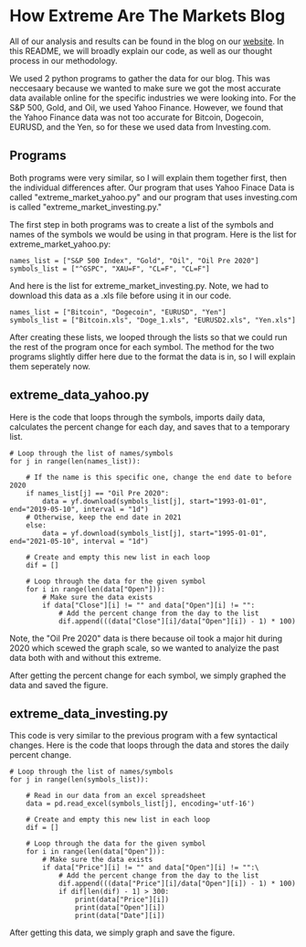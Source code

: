 # How Extreme Are The Markets Blog

All of our analysis and results can be found in the blog on our [website](https://extremistanresearch.com). In this README, we will broadly explain our code, as   well as our thought process in our methodology. 
  
We used 2 python programs to gather the data for our blog. This was neccesaary because we wanted to make sure we got the most accurate data available online for the specific industries we were looking into. For the S&P 500, Gold, and Oil, we used Yahoo Finance. However, we found that the Yahoo Finance data was not too accurate for Bitcoin, Dogecoin, EURUSD, and the Yen, so for these we used data from Investing.com.


## Programs

Both programs were very similar, so I will explain them together first, then the individual differences after. Our program that uses Yahoo Finace Data is called "extreme_market_yahoo.py" and our program that uses investing.com is called "extreme_market_investing.py."

The first step in both programs was to create a list of the symbols and names of the symbols we would be using in that program. Here is the list for extreme_market_yahoo.py:
```
names_list = ["S&P 500 Index", "Gold", "Oil", "Oil Pre 2020"]
symbols_list = ["^GSPC", "XAU=F", "CL=F", "CL=F"]
```
And here is the list for extreme_market_investing.py. Note, we had to download this data as a .xls file before using it in our code.
```
names_list = ["Bitcoin", "Dogecoin", "EURUSD", "Yen"]
symbols_list = ["Bitcoin.xls", "Doge_1.xls", "EURUSD2.xls", "Yen.xls"]
```
After creating these lists, we looped through the lists so that we could run the rest of the program once for each symbol. The method for the two programs slightly differ here due to the format the data is in, so I will explain them seperately now.


## extreme_data_yahoo.py

Here is the code that loops through the symbols, imports daily data, calculates the percent change for each day, and saves that to a temporary list.
```
# Loop through the list of names/symbols
for j in range(len(names_list)):

    # If the name is this specific one, change the end date to before 2020
    if names_list[j] == "Oil Pre 2020":
        data = yf.download(symbols_list[j], start="1993-01-01", end="2019-05-10", interval = "1d")
    # Otherwise, keep the end date in 2021
    else:
        data = yf.download(symbols_list[j], start="1995-01-01", end="2021-05-10", interval = "1d")

    # Create and empty this new list in each loop
    dif = []

    # Loop through the data for the given symbol
    for i in range(len(data["Open"])):
        # Make sure the data exists
        if data["Close"][i] != "" and data["Open"][i] != "":
            # Add the percent change from the day to the list
            dif.append(((data["Close"][i]/data["Open"][i]) - 1) * 100)
```
Note, the "Oil Pre 2020" data is there because oil took a major hit during 2020 which scewed the graph scale, so we wanted to analyize the past data both with and without this extreme. 

After getting the percent change for each symbol, we simply graphed the data and saved the figure.


## extreme_data_investing.py

This code is very similar to the previous program with a few syntactical changes. Here is the code that loops through the data and stores the daily percent change.
```
# Loop through the list of names/symbols
for j in range(len(symbols_list)):

    # Read in our data from an excel spreadsheet
    data = pd.read_excel(symbols_list[j], encoding='utf-16')

    # Create and empty this new list in each loop
    dif = []

    # Loop through the data for the given symbol
    for i in range(len(data["Open"])):
        # Make sure the data exists
        if data["Price"][i] != "" and data["Open"][i] != "":\
            # Add the percent change from the day to the list
            dif.append(((data["Price"][i]/data["Open"][i]) - 1) * 100)
            if dif[len(dif) - 1] > 300:
                print(data["Price"][i])
                print(data["Open"][i])
                print(data["Date"][i])
```
After getting this data, we simply graph and save the figure.
